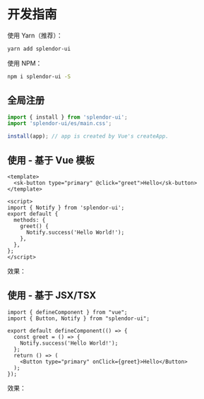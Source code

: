 # 开发指南

使用 Yarn（推荐）：

```bash
yarn add splendor-ui
```

使用 NPM：

```bash
npm i splendor-ui -S
```

## 全局注册

```ts
import { install } from 'splendor-ui';
import 'splendor-ui/es/main.css';

install(app); // app is created by Vue's createApp.
```

## 使用 - 基于 Vue 模板

```vue
<template>
  <sk-button type="primary" @click="greet">Hello</sk-button>
</template>

<script>
import { Notify } from 'splendor-ui';
export default {
  methods: {
    greet() {
      Notify.success('Hello World!');
    },
  },
};
</script>
```

效果：

<GuideExample />

## 使用 - 基于 JSX/TSX

```tsx
import { defineComponent } from "vue";
import { Button, Notify } from "splendor-ui";

export default defineComponent(() => {
  const greet = () => {
    Notify.success('Hello World!');
  };
  return () => (
    <Button type="primary" onClick={greet}>Hello</Button>
  );
});
```

效果：

<GuideExampleTsx />
